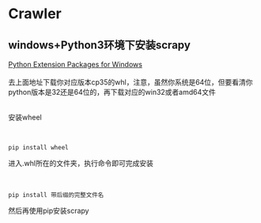 # Crawler
<h2>windows+Python3环境下安装scrapy</h2>

<div><span class="RichText CopyrightRichText-richText">
<a href="http://www.lfd.uci.edu/~gohlke/pythonlibs/#twisted" class=" wrap external" target="_blank" rel="nofollow noreferrer">Python Extension Packages for Windows<i class="icon-external"></i></a>
<br><br>去上面地址下载你对应版本cp35的whl，注意，虽然你系统是64位，但要看清你python版本是32还是64位的，再下载对应的win32或者amd64文件<br><br>
<p>安装wheel</p>
<br>
<div class="highlight"><pre><code class="language-text">pip install wheel
</code></pre></div><p>进入.whl所在的文件夹，执行命令即可完成安装</p>
<br><div class="highlight"><pre><code class="language-text">pip install 带后缀的完整文件名
</code></pre></div>
<p>然后再使用pip安装scrapy</p>
</span></div>

